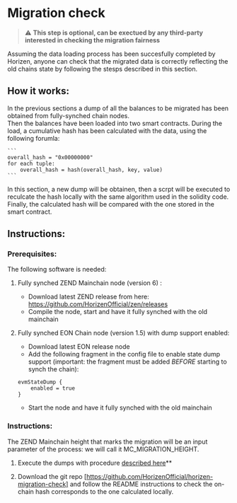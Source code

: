# Migration check

> :warning: **This step is optional, can be exectued by any third-party interested in checking the migration fairness** 

Assuming the data loading process has been succesfully completed by Horizen, anyone can check that the migrated data is correctly reflecting the old chains state by following the stesps described in this section.

## How it works:

In the previous sections a dump of all the balances to be migrated has been obtained from fully-synched chain nodes.<br/>
Then the balances have been loaded into two smart contracts. During the load, a cumulative hash has been calculated with the data, using the following forumla:<br/>

    ```
    overall_hash = "0x00000000"
    for each tuple:
        overall_hash = hash(overall_hash, key, value)
    ```

In this section, a new dump will be obtainen, then a scrpt will be executed to reculcate the hash locally with the same algorithm used in the solidity code.
Finally, the calculated hash will be compared with the one stored in the smart contract. <bt/>


## Instructions:

### Prerequisites:

The following software is needed:

1. Fully synched ZEND Mainchain node (version 6) :

    - Download latest ZEND release from here: https://github.com/HorizenOfficial/zen/releases
    - Compile the node, start and have it fully synched with the old mainchain 
    

2.  Fully synched EON Chain node (version 1.5) with dump support enabled:

    - Download latest EON release node
    - Add the following fragment in the config file to enable state dump support (important: the fragment must be added *BEFORE* starting to synch the chain):

    ```
    evmStateDump {
        enabled = true
    }
    ```

    - Start the node and have it fully synched with the old mainchain 

### Instructions: 

The ZEND Mainchain height that marks the migration will be an input parameter of the process: we will call it MC_MIGRATION_HEIGHT.

1. Execute the dumps with procedure [described here](./04-dump-execution.md)** 

2. Download the git repo [https://github.com/HorizenOfficial/horizen-migration-check] and follow the README instructions to check the on-chain hash corresponds to the one calculated locally.
